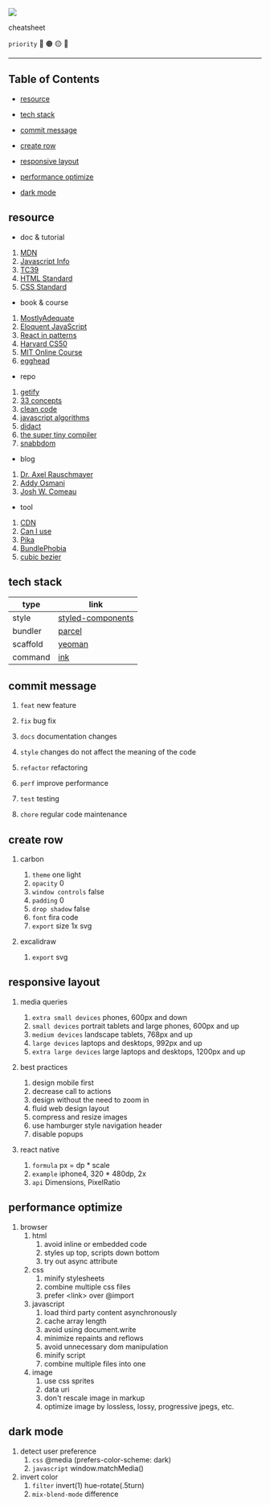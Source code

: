 ![](assets/favicon.ico)

cheatsheet

`priority` 🔴 🟠 🟡 🔵

---

## Table of Contents

- [resource](#resource)

- [tech stack](#tech-stack)

- [commit message](#commit-message)

- [create row](#create-row)

- [responsive layout](#responsive-layout)

- [performance optimize](#performance-optimize)

- [dark mode](#dark-mode)

## resource

- doc & tutorial

1. [MDN](https://developer.mozilla.org/en-US/)
1. [Javascript Info](https://javascript.info/)
1. [TC39](https://tc39.es/)
1. [HTML Standard](https://html.spec.whatwg.org/multipage/)
1. [CSS Standard](https://www.w3.org/TR/)

- book & course

1. [MostlyAdequate](https://mostly-adequate.gitbooks.io/mostly-adequate-guide/content/)
1. [Eloquent JavaScript](https://eloquentjavascript.net/)
1. [React in patterns](https://krasimir.gitbooks.io/react-in-patterns/content/)
1. [Harvard CS50](https://online-learning.harvard.edu/course/cs50s-web-programming-python-and-javascript?delta=0)
1. [MIT Online Course](https://ocw.mit.edu/courses/electrical-engineering-and-computer-science/6-006-introduction-to-algorithms-fall-2011/)
1. [egghead](https://egghead.io/)

- repo

1. [getify](https://github.com/getify/You-Dont-Know-JS)
1. [33 concepts](https://github.com/leonardomso/33-js-concepts)
1. [clean code](https://github.com/ryanmcdermott/clean-code-javascript)
1. [javascript algorithms](https://github.com/trekhleb/javascript-algorithms)
1. [didact](https://github.com/pomber/didact)
1. [the super tiny compiler](https://github.com/jamiebuilds/the-super-tiny-compiler)
1. [snabbdom](https://github.com/snabbdom/snabbdom)

- blog

1. [Dr. Axel Rauschmayer](https://2ality.com/)
1. [Addy Osmani](https://addyosmani.com/blog/)
1. [Josh W. Comeau](https://www.joshwcomeau.com/)

- tool

1. [CDN](https://cdnjs.com/)
1. [Can I use](https://caniuse.com/)
1. [Pika](https://www.pika.dev/)
1. [BundlePhobia](https://bundlephobia.com/)
1. [cubic bezier](https://cubic-bezier.com/#.17,.67,.83,.67)

## tech stack

| type     | link                                                |
| -------- | --------------------------------------------------- |
| style    | [styled-components](https://styled-components.com/) |
| bundler  | [parcel](https://parceljs.org/)                     |
| scaffold | [yeoman](https://yeoman.io/)                        |
| command  | [ink](https://github.com/vadimdemedes/ink/)         |

## commit message

1. `feat` new feature

1. `fix` bug fix

1. `docs` documentation changes

1. `style` changes do not affect the meaning of the code

1. `refactor` refactoring

1. `perf` improve performance

1. `test` testing

1. `chore` regular code maintenance

## create row

1. carbon

   1. `theme` one light
   1. `opacity` 0
   1. `window controls` false
   1. `padding` 0
   1. `drop shadow` false
   1. `font` fira code
   1. `export` size 1x svg

1. excalidraw

   1. `export` svg

## responsive layout

1. media queries

   1. `extra small devices` phones, 600px and down
   1. `small devices` portrait tablets and large phones, 600px and up
   1. `medium devices` landscape tablets, 768px and up
   1. `large devices` laptops and desktops, 992px and up
   1. `extra large devices` large laptops and desktops, 1200px and up

1. best practices

   1. design mobile first
   1. decrease call to actions
   1. design without the need to zoom in
   1. fluid web design layout
   1. compress and resize images
   1. use hamburger style navigation header
   1. disable popups

1. react native

   1. `formula` px = dp \* scale
   1. `example` iphone4, 320 \* 480dp, 2x
   1. `api` Dimensions, PixelRatio

## performance optimize

1. browser
   1. html
      1. avoid inline or embedded code
      1. styles up top, scripts down bottom
      1. try out async attribute
   1. css
      1. minify stylesheets
      1. combine multiple css files
      1. prefer \<link> over @import
   1. javascript
      1. load third party content asynchronously
      1. cache array length
      1. avoid using document.write
      1. minimize repaints and reflows
      1. avoid unnecessary dom manipulation
      1. minify script
      1. combine multiple files into one
   1. image
      1. use css sprites
      1. data uri
      1. don't rescale image in markup
      1. optimize image by lossless, lossy, progressive jpegs, etc.

## dark mode

1. detect user preference
   1. `css` @media (prefers-color-scheme: dark)
   1. `javascript` window.matchMedia()
1. invert color
   1. `filter` invert(1) hue-rotate(.5turn)
   1. `mix-blend-mode` difference
